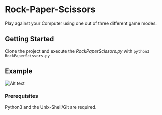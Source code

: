 # Rock-Paper-Scissors
Play against your Computer using one out of three different game modes.

## Getting Started
Clone the project and execute the _RockPaperScissors.py_ with `python3 RockPaperScissors.py `

## Example
![Alt text](https://dev.felixlutze.net/imgs/rock-paper-scissors.png "Playing Rock, Paper, Scissors")

### Prerequisites
Python3 and the Unix-Shell/Git are required.
